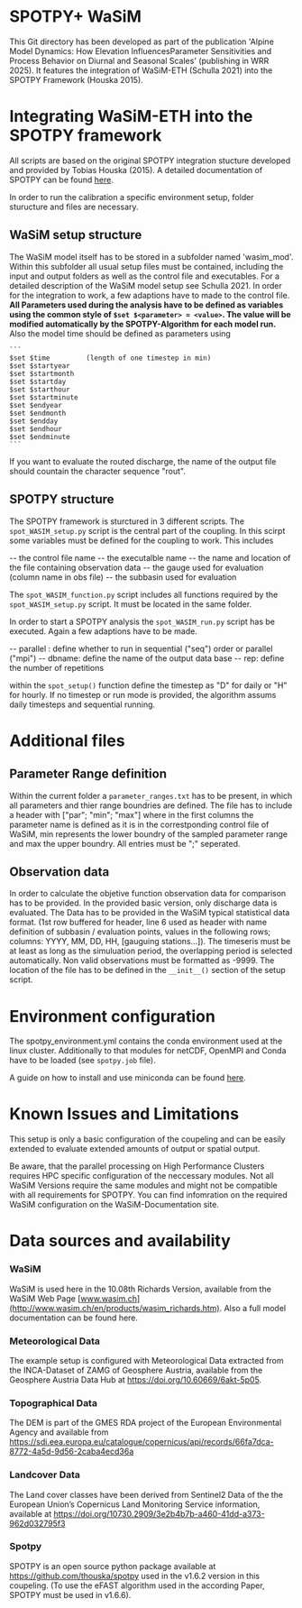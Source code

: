 # SPOTPY+ WaSiM

This Git directory has been developed as part of the publication 'Alpine Model Dynamics: How Elevation InfluencesParameter Sensitivities and Process Behavior on Diurnal and Seasonal Scales' (publishing in WRR 2025). 
It features the integration of WaSiM-ETH (Schulla 2021) into the SPOTPY Framework (Houska 2015). 

# Integrating WaSiM-ETH into the SPOTPY framework 

All scripts are based on the original SPOTPY integration stucture developed and provided by Tobias Houska (2015). A detailed documentation of SPOTPY can be found [here](https://spotpy.readthedocs.io/en/latest/).

In order to run the calibration a specific environment setup, folder sturucture and files are necessary.

## WaSiM setup structure
The WaSiM model itself has to be stored in a subfolder named 'wasim_mod'. Within this subfolder all usual setup files must be contained, including the input and output folders as well as the control file and executables. For a detailed description of the WaSiM model setup see Schulla 2021. 
In order for the integration to work, a few adaptions have to made to the control file. 
**All Parameters used during the analysis have to be defined as variables using the common style of `$set $<parameter> = <value>`. The value will be modified automatically by the SPOTPY-Algorithm for each model run.**
Also the model time should be defined as parameters using 

    ```
    $set $time         (length of one timestep in min)
    $set $startyear 
    $set $startmonth
    $set $startday
    $set $starthour
    $set $startminute
    $set $endyear
    $set $endmonth
    $set $endday
    $set $endhour
    $set $endminute
    ```
If you want to evaluate the routed discharge, the name of the output file should countain the character sequence "rout". 

## SPOTPY structure
The SPOTPY framework is sturctured in 3 different scripts. 
The `spot_WASIM_setup.py` script is the central part of the coupling. In this scirpt some variables must be defined for the coupling to work. This includes 

-- the control file name
-- the executalble name
-- the name and location of the file containing observation data
-- the gauge used for evaluation (column name in obs file)
-- the subbasin used for evaluation

The `spot_WASIM_function.py` script includes all functions required by the `spot_WASIM_setup.py` script. It must be located in the same folder.

In order to start a SPOTPY analysis the `spot_WASIM_run.py` script has be executed. Again a few adaptions have to be made.

-- parallel : define whether to run in sequential ("seq") order or parallel ("mpi")
-- dbname:    define the name of the output data base
-- rep:       define the number of repetitions 

within the `spot_setup()` function define the timestep as "D" for daily or "H" for hourly. If no timestep or run mode is provided, the algorithm assums daily timesteps and sequential running. 

# Additional files
    
## Parameter Range definition
Within the current folder a `parameter_ranges.txt` has to be present, in which all parameters and thier range boundries are defined. 
The file has to include a header with ["par"; "min"; "max"] where in the first columns the parameter name is defined as it is in the correstponding control file of WaSiM, min represents the lower boundry of the sampled parameter range and max the upper boundry. All entries must be ";" seperated. 

## Observation data
In order to calculate the objetive function observation data for comparison has to be provided. In the provided basic version, only discharge data is evaluated. 
The Data has to be provided in the WaSiM typical statistical data format. (1st row buffered for header, line 6 used as header with name definition of subbasin / evaluation points, values in the following rows; columns: YYYY, MM, DD, HH, [gauguing stations...]).
The timeseris must be at least as long as the simuluation period, the overlapping period is selected automatically. Non valid observations must be formatted as -9999.
The location of the file has to be defined in the `__init__()` section of the setup script.

# Environment configuration
The spotpy_environment.yml contains the conda environment used at the linux cluster. Additionally to that modules for netCDF, OpenMPI and Conda have to be loaded (see `spotpy.job` file).

A guide on how to install and use miniconda can be found [here](https://docs.anaconda.com/miniconda/install/).

# Known Issues and Limitations
This setup is only a basic configuration of the coupeling and can be easily extended to evaluate extended amounts of output or spatial output. 

Be aware, that the parallel processing on High Performance Clusters requires HPC specific configuration of the neccessary modules. Not all WaSiM Versions require the same modules and might not be compatible with all requirements for SPOTPY. You can find infomration on the required WaSiM configuration on the WaSiM-Documentation site. 

# Data sources and availability

### WaSiM
WaSiM is used here in the 10.08th Richards Version, available from the WaSiM Web Page [www.wasim.ch](http://www.wasim.ch/en/products/wasim_richards.htm). Also a full model documentation can be found here. 

### Meteorological Data
The example setup is configured with Meteorological Data extracted from the INCA-Dataset of ZAMG of Geosphere Austria, available from the Geosphere Austria Data Hub at https://doi.org/10.60669/6akt-5p05.

### Topographical Data
The DEM is part of the GMES RDA project of the European Environmental Agency and available from https://sdi.eea.europa.eu/catalogue/copernicus/api/records/66fa7dca-8772-4a5d-9d56-2caba4ecd36a

### Landcover Data
The Land cover classes have been derived from Sentinel2 Data of the the European Union’s Copernicus Land Monitoring Service information, available at https://doi.org/10730.2909/3e2b4b7b-a460-41dd-a373-962d032795f3

### Spotpy 
SPOTPY is an open source python package available at https://github.com/thouska/spotpy used in the v1.6.2 version in this coupeling. 
(To use the eFAST algorithm used in the according Paper, SPOTPY must be used in v1.6.6).
